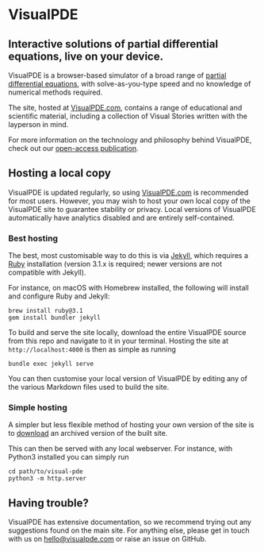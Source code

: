 # VisualPDE

## Interactive solutions of partial differential equations, live on your device.

VisualPDE is a browser-based simulator of a broad range of [partial differential equations](https://en.wikipedia.org/wiki/Partial_differential_equation), with solve-as-you-type speed and no knowledge of numerical methods required.

The site, hosted at [VisualPDE.com](https://visualpde.com), contains a range of educational and scientific material, including a collection of Visual Stories written with the layperson in mind.

For more information on the technology and philosophy behind VisualPDE, check out our [open-access publication](https://doi.org/10.1007/s11538-023-01218-4).

## Hosting a local copy

VisualPDE is updated regularly, so using [VisualPDE.com](https://visualpde.com) is recommended for most users. However, you may wish to host your own local copy of the VisualPDE site to guarantee stability or privacy. Local versions of VisualPDE automatically have analytics disabled and are entirely self-contained.

### Best hosting

The best, most customisable way to do this is via [Jekyll](https://jekyllrb.com), which requires a [Ruby](https://www.ruby-lang.org/) installation (version 3.1.x is required; newer versions are not compatible with Jekyll).

For instance, on macOS with Homebrew installed, the following will install and configure Ruby and Jekyll:

```
brew install ruby@3.1
gem install bundler jekyll
```

To build and serve the site locally, download the entire VisualPDE source from this repo and navigate to it in your terminal. Hosting the site at `http://localhost:4000` is then as simple as running

```
bundle exec jekyll serve
```

You can then customise your local version of VisualPDE by editing any of the various Markdown files used to build the site.

### Simple hosting

A simpler but less flexible method of hosting your own version of the site is to [download](https://benjaminwalker.info/visual-pde.zip) an archived version of the built site.

This can then be served with any local webserver. For instance, with Python3 installed you can simply run

```
cd path/to/visual-pde
python3 -m http.server
```

## Having trouble?

VisualPDE has extensive documentation, so we recommend trying out any suggestions found on the main site. For anything else, please get in touch with us on [hello@visualpde.com](mailto:hello@visualpde.com) or raise an issue on GitHub.
